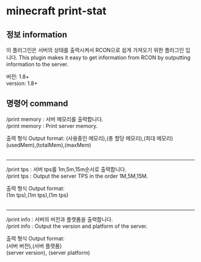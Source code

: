 # minecraft print-stat
## 정보 information
이 플러그인은 서버의 상태를 출력시켜서 RCON으로 쉽게 가져오기 위한 플러그인 입니다.
This plugin makes it easy to get information from RCON by outputting information to the server.  


버전: 1.8+  
version: 1.8+

## 명령어 command
/print memory : 서버 메모리를 출력합니다.  
/print memory : Print server memory.  

출력 형식 Output format:
(사용중인 메모리),(총 할당 메모리),(최대 메모리)  
(usedMem),(totalMem),(maxMem)  
&nbsp;  
___
/print tps : 서버 tps를 1m,5m,15m순서로 출력합니다.  
/print tps : Output the server TPS in the order 1M,5M,15M.

출력 형식 Output format:  
(1m tps),(1m tps),(1m tps)  
&nbsp;  
___
/print info : 서버의 버전과 플랫폼을 출력합니다.  
/print info : Output the version and platform of the server.

출력 형식 Output format:  
(서버 버전),(서버 플랫폼)  
(server version), (server platform)
